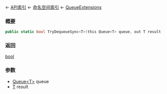 ← [API索引](Api-Index) ← [命名空间索引](Namespace-Index) ← [QueueExtensions](System.Collections.Generic.QueueExtensions)

### 概要

```csharp
public static bool TryDequeueSync<T>(this Queue<T> queue, out T result)
```

### 返回

[bool](https://docs.microsoft.com/en-us/dotnet/api/System.Boolean?view=netframework-4.6)

### 参数

* [Queue&lt;T&gt;](https://docs.microsoft.com/en-us/dotnet/api/System.Collections.Generic.Queue-1?view=netframework-4.6) queue
* [T]() result
